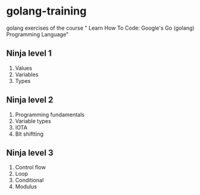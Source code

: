 # golang-training
golang exercises of the course " Learn How To Code: Google's Go (golang) Programming Language"

## Ninja level 1

1. Values
2. Variables
3. Types

## Ninja level 2

1. Programming fundamentals
2. Variable types
3. IOTA
4. Bit shiftting

## Ninja level 3

1. Control flow
2. Loop
3. Conditional
4. Modulus